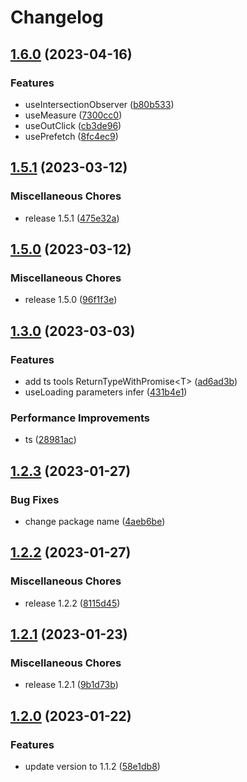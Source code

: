 # Changelog

## [1.6.0](https://github.com/Ruimve/microhook/compare/v1.5.1...v1.6.0) (2023-04-16)


### Features

* useIntersectionObserver ([b80b533](https://github.com/Ruimve/microhook/commit/b80b533acb977885fef824a8da46065417059eaf))
* useMeasure ([7300cc0](https://github.com/Ruimve/microhook/commit/7300cc01e205b6701e4596e2b51ff60c06a3fc90))
* useOutClick ([cb3de96](https://github.com/Ruimve/microhook/commit/cb3de969671937002014e79a2f65d84be1053e95))
* usePrefetch ([8fc4ec9](https://github.com/Ruimve/microhook/commit/8fc4ec9da6674020a61b67baa521973d7e33fc1b))

## [1.5.1](https://github.com/Ruimve/microhook/compare/v1.5.0...v1.5.1) (2023-03-12)


### Miscellaneous Chores

* release 1.5.1 ([475e32a](https://github.com/Ruimve/microhook/commit/475e32a09f89a5cdc8c5ca0f3e1bd057181f1efa))

## [1.5.0](https://github.com/Ruimve/microhook/compare/v1.3.0...v1.5.0) (2023-03-12)


### Miscellaneous Chores

* release 1.5.0 ([96f1f3e](https://github.com/Ruimve/microhook/commit/96f1f3e8cd225ca0d7ebc603d1224280c1556926))

## [1.3.0](https://github.com/Ruimve/microhook/compare/v1.2.3...v1.3.0) (2023-03-03)


### Features

* add ts tools ReturnTypeWithPromise&lt;T&gt; ([ad6ad3b](https://github.com/Ruimve/microhook/commit/ad6ad3b74b8ccba05abb91563997ebdf6327437c))
* useLoading parameters infer ([431b4e1](https://github.com/Ruimve/microhook/commit/431b4e1bd46bb88b0b2342777e1feab9b556f9a3))


### Performance Improvements

* ts ([28981ac](https://github.com/Ruimve/microhook/commit/28981acf1e44e105075c4e450071ac94e5f4d499))

## [1.2.3](https://github.com/Ruimve/microhook/compare/v1.2.2...v1.2.3) (2023-01-27)


### Bug Fixes

* change package name ([4aeb6be](https://github.com/Ruimve/microhook/commit/4aeb6be3689415d6b5660a129bd4c5e37f555022))

## [1.2.2](https://github.com/Ruimve/microhook/compare/v1.2.1...v1.2.2) (2023-01-27)


### Miscellaneous Chores

* release 1.2.2 ([8115d45](https://github.com/Ruimve/microhook/commit/8115d451440a95578b99bda1dc08315d7e4dbaf1))

## [1.2.1](https://github.com/Ruimve/microhook/compare/v1.2.0...v1.2.1) (2023-01-23)


### Miscellaneous Chores

* release 1.2.1 ([9b1d73b](https://github.com/Ruimve/microhook/commit/9b1d73b4b5b975bae658931d43c507fbd2de5d74))

## [1.2.0](https://github.com/Ruimve/microhook/compare/v1.1.1...v1.2.0) (2023-01-22)


### Features

* update version to 1.1.2 ([58e1db8](https://github.com/Ruimve/microhook/commit/58e1db826b71e94c29f74fd1d1a2d4d538d844d1))
